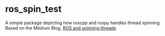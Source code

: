 # ros_spin_test
A simple package depicting how roscpp and rospy handles thread spinning.
<br>
Based on the Medium Blog, [ROS and spinning threads](https://medium.com/@TonyJacb/ros-and-thread-spinning-26f2fa73e79f)
